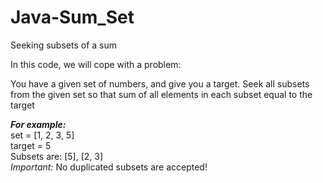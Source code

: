 # Java-Sum_Set
Seeking subsets of a sum
<p>In this code, we will cope with a problem:</p>
<p>You have a given set of numbers, and give you a target. Seek all subsets from the given set so that sum of all elements in each subset equal to the target</p>
<b><i>For example: </b></i><br>
set = [1, 2, 3, 5]<br>
target = 5<br>
Subsets are: [5], [2, 3]<br>
<i>Important:</i> No duplicated subsets are accepted!
